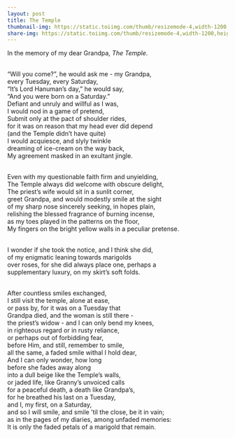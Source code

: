 ```yaml
---
layout: post
title: The Temple
thumbnail-img: https://static.toiimg.com/thumb/resizemode-4,width-1200,height-900,msid-72094254/72094254.jpg
share-img: https://static.toiimg.com/thumb/resizemode-4,width-1200,height-900,msid-72094254/72094254.jpg
---
```


In the memory of my dear Grandpa, *The Temple*.<br><br>

“Will you come?”, he would ask me - my Grandpa,<br>
every Tuesday, every Saturday,<br>
“It’s Lord Hanuman’s day,” he would say,<br>
“And you were born on a Saturday.”<br>
Defiant and unruly and willful as I was,<br>
I would nod in a game of pretend, <br>
Submit only at the pact of shoulder rides,<br>
for it was on reason that my head ever did depend<br>
(and the Temple didn’t have quite)<br>
I would acquiesce, and slyly twinkle<br>
dreaming of ice-cream on the way back,<br>
My agreement masked in an exultant jingle.<br><br>

Even with my questionable faith firm and unyielding,<br>
The Temple always did welcome with obscure delight,<br>
The priest’s wife would sit in a sunlit corner,<br>
greet Grandpa, and would modestly smile at the sight<br>
of my sharp nose sincerely seeking, in hopes plain,<br>
relishing the blessed fragrance of burning incense,<br>
as my toes played in the patterns on the floor,<br>
My fingers on the bright yellow walls in a peculiar pretense.<br><br>

I wonder if she took the notice, and I think she did,<br>
of my enigmatic leaning towards marigolds <br>
over roses, for she did always place one, perhaps a<br>
supplementary luxury, on my skirt’s soft folds.<br><br>

After countless smiles exchanged, <br>
I still visit the temple, alone at ease,<br>
or pass by, for it was on a Tuesday that<br>
Grandpa died, and the woman is still there -<br>
the priest’s widow - and I can only bend my knees, <br>
in righteous regard or in rusty reliance,<br>
or perhaps out of forbidding fear, <br>
before Him, and still, remember to smile,<br>
all the same, a faded smile withal I hold dear,<br>
And I can only wonder, how long <br>
before she fades away along<br>
into a dull beige like the Temple’s walls,<br>
or jaded life, like Granny’s unvoiced calls<br>
for a peaceful death, a death like Grandpa’s,<br>
for he breathed his last on a Tuesday, <br>
and I, my first, on a Saturday,<br>
and so I will smile, and smile 'til the close, be it in vain;<br>
as in the pages of my diaries, among unfaded memories:<br>
It is only the faded petals of a marigold that remain.
